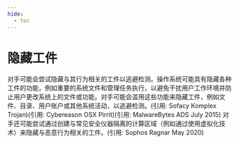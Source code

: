 ```yaml
---
hide:
  - toc
---
```


# 隐藏工件

对手可能会尝试隐藏与其行为相关的工件以逃避检测。操作系统可能具有隐藏各种工件的功能，例如重要的系统文件和管理任务执行，以避免干扰用户工作环境并防止用户更改系统上的文件或功能。对手可能会滥用这些功能来隐藏工件，例如文件、目录、用户账户或其他系统活动，以逃避检测。(引用: Sofacy Komplex Trojan)(引用: Cybereason OSX Pirrit)(引用: MalwareBytes ADS July 2015)  对手还可能尝试通过创建与常见安全仪器隔离的计算区域（例如通过使用虚拟化技术）来隐藏与恶意行为相关的工件。(引用: Sophos Ragnar May 2020)
